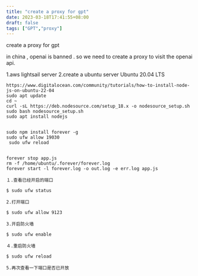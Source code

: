 ```yaml
---
title: "create a proxy for gpt"
date: 2023-03-18T17:41:55+08:00
draft: false
tags: ["GPT","proxy"]
---
```

create a proxy for gpt

in china , openai is banned .
so we need to create a proxy to visit the openai api.

1.aws lightsail server
2.create a ubuntu server Ubuntu 20.04 LTS
```
https://www.digitalocean.com/community/tutorials/how-to-install-node-js-on-ubuntu-22-04
sudo apt update
cd ~
curl -sL https://deb.nodesource.com/setup_18.x -o nodesource_setup.sh
sudo bash nodesource_setup.sh
sudo apt install nodejs


sudo npm install forever -g
sudo ufw allow 19030
 sudo ufw reload

 
forever stop app.js 
rm -f /home/ubuntu/.forever/forever.log
forever start -l forever.log -o out.log -e err.log app.js 
```



```
１.查看已经开启的端口

$ sudo ufw status

2.打开端口

$ sudo ufw allow 9123

3.开启防火墙

$ sudo ufw enable

４.重启防火墙

$ sudo ufw reload

5.再次查看一下端口是否已开放
```